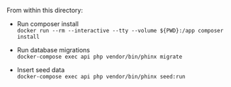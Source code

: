 From within this directory:

- Run composer install \
  `docker run --rm --interactive --tty --volume ${PWD}:/app composer install`

- Run database migrations \
`docker-compose exec api php vendor/bin/phinx migrate`

- Insert seed data \
`docker-compose exec api php vendor/bin/phinx seed:run`
